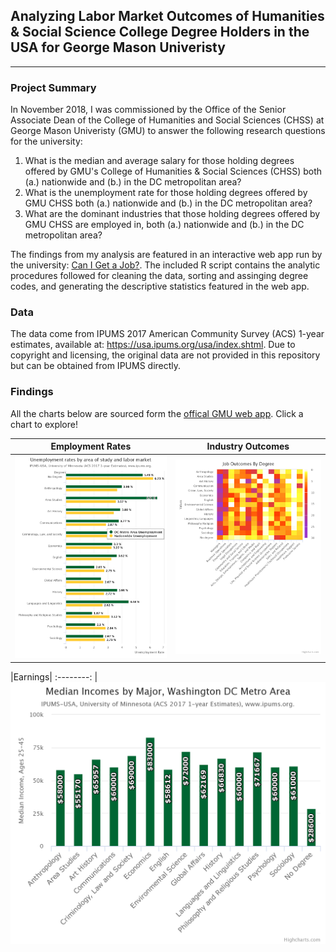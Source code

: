 ## Analyzing Labor Market Outcomes of Humanities & Social Science College Degree Holders in the USA for George Mason Univeristy
---

### Project Summary
In November 2018, I was commissioned by the Office of the Senior Associate Dean of the College of Humanities and Social Sciences (CHSS) at George Mason Univeristy (GMU) to answer the following research questions for the university:

1. What is the median and average salary for those holding degrees offered by GMU's College of Humanities & Social Sciences (CHSS) both (a.) nationwide and (b.) in the DC metropolitan area?
2. What is the unemployment rate for those holding degrees offered by GMU CHSS both (a.) nationwide and (b.) in the DC metropolitan area?
3. What are the dominant industries that those holding degrees offered by GMU CHSS are employed in, both (a.) nationwide and (b.) in the DC metropolitan area?

The findings from my analysis are featured in an interactive web app run by the university: [Can I Get a Job?](https://chss.gmu.edu/careers/can-i-get-a-job). The included R script contains the analytic procedures followed for cleaning the data, sorting and assinging degree codes, and generating the descriptive statistics featured in the web app.

### Data

The data come from IPUMS 2017 American Community Survey (ACS) 1-year estimates, available at: https://usa.ipums.org/usa/index.shtml. Due to copyright and licensing, the original data are not provided in this repository but can be obtained from IPUMS directly.

### Findings
All the charts below are sourced form the [offical GMU web app](https://chss.gmu.edu/careers/can-i-get-a-job). Click a chart to explore!

Employment Rates  | Industry Outcomes 
:-------------------------:|:-------------------------:
<a href="https://chss.gmu.edu/careers/can-i-get-a-job"><img src="img/employment.png" style="width:500px;" /></a>|<a href="https://chss.gmu.edu/careers/where-do-our-students-work"><img src="img/job_outcomes.png" style="width:500px;" /></a>

|Earnings|
:--------:
|<a href="https://chss.gmu.edu/careers/can-i-get-a-job/salary-by-degree"><img src="img/incomes.png"/></a>



